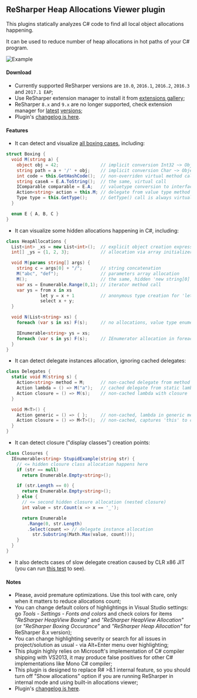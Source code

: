 ﻿ReSharper Heap Allocations Viewer plugin
----------------------------------------

This plugins statically analyzes C# code to find all local object allocations happening.

It can be used to reduce number of heap allocations in hot paths of your C# program.

![Example](https://raw.githubusercontent.com/controlflow/resharper-heapview/master/Content/Example.png)

#### Download

* Currently supported ReSharper versions are `10.0`, `2016.1`, `2016.2`, `2016.3` and `2017.1 EAP`;
* Use ReSharper extension manager to install it from [extensions gallery](http://resharper-plugins.jetbrains.com/packages/Resharper.HeapView.R100/);
* ReSharper `8.x` and `9.x` are no longer supported, check extension manager for [latest](http://resharper-plugins.jetbrains.com/packages/Resharper.HeapView/) [versions](http://resharper-plugins.jetbrains.com/packages/Resharper.HeapView.R90/);
* Plugin's [changelog is here](Content/Changelog.md).

#### Features

* It can detect and visualize [all boxing cases](http://stackoverflow.com/questions/7995606/boxing-occurrence-in-c-sharp), including:
```c#
struct Boxing {
  void M(string a) {
    object obj = 42;                // implicit conversion Int32 ~> Object
    string path = a + '/' + obj;    // implicit conversion Char ~> Object
    int code = this.GetHashCode();  // non-overriden virtual method call on struct
    string caseA = E.A.ToString();  // the same, virtual call
    IComparable comparable = E.A;   // valuetype conversion to interface type
    Action<string> action = this.M; // delegate from value type method
    Type type = this.GetType();     // GetType() call is always virtual
  }

  enum E { A, B, C }
}
```
* It can visualize some hidden allocations happening in C#, including:
```c#
class HeapAllocations {
  List<int> _xs = new List<int>();  // explicit object creation expressions
  int[] _ys = {1, 2, 3};            // allocation via array initializer syntax

  void M(params string[] args) {
    string c = args[0] + "/";       // string concatenation
    M("abc", "def");                // parameters array allocation
    M();                            // the same, hidden 'new string[0]'
    var xs = Enumerable.Range(0,1); // iterator method call
    var ys = from x in xs
             let y = x + 1          // anonymous type creation for 'let'
             select x + y;
  }

  void N(List<string> xs) {
    foreach (var s in xs) F(s);     // no allocations, value type enumerator

    IEnumerable<string> ys = xs;
    foreach (var s in ys) F(s);     // IEnumerator allocation in foreach
  }
}
```
* It can detect delegate instances allocation, ignoring cached delegates:
```c#
class Delegates {
  static void M(string s) {
    Action<string> method = M;      // non-cached delegate from method group
    Action lambda = () => M("a");   // cached delegate from static lambda
    Action closure = () => M(s);    // non-cached lambda with closure 's'
  }

  void M<T>() {
    Action generic = () => { };     // non-cached, lambda in generic method
    Action closure = () => M<T>();  // non-cached, captures 'this' to closure
  }
}
```
* It can detect closure ("display classes") creation points:
```c#
class Closures {
  IEnumerable<string> StupidExample(string str) {
    // <= hidden closure class allocation happens here
    if (str == null)
      return Enumerable.Empty<string>();

    if (str.Length == 0) {
      return Enumerable.Empty<string>();
    } else {
      // <= second hidden closure allocation (nested closure)
      int value = str.Count(x => x == '_');

      return Enumerable
        .Range(0, str.Length)
        .Select(count => // delegate instance allocation
          str.Substring(Math.Max(value, count)));
    }
  }
}
```
* It also detects cases of slow delegate creation caused by CLR x86 JIT (you can run [this test](ReSharper.HeapView.Tests/data/Daemon/SlowDelegates01.cs) to see).

#### Notes

* Please, avoid premature optimizations. Use this tool with care, only when it matters to reduce allocations count;
* You can change default colors of highlightings in Visual Studio settings: go *Tools* - *Settings* - *Fonts and colors*
  and check colors for items *"ReSharper HeapView Boxing"* and *"ReSharper HeapView Allocation"*
  (or *"ReSharper Boxing Occurance"* and *"ReSharper Heap Allocation"* for ReSharper 8.x version);
* You can change highlighting severity or search for all issues in project/solution as usual - via Alt+Enter menu over highlighting;
* This plugin highly relies on Microsoft's implementation of C# compiler shipping with VS2013,
  it may produce false positives for other C# implementations like Mono C# compiler;
* This plugin is designed to replace R# >8.1 internal feature, so you should turn off "Show allocations"
  option if you are running ReSharper in internal mode and using built-in allocations viewer;
* Plugin's [changelog is here](Content/Changelog.md).
